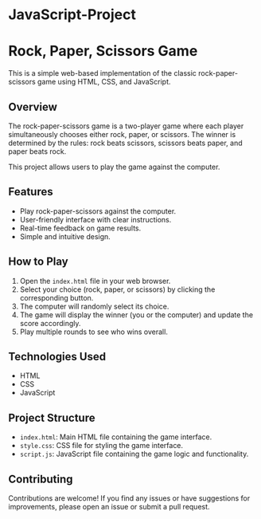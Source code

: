 # JavaScript-Project
# Rock, Paper, Scissors Game

This is a simple web-based implementation of the classic rock-paper-scissors game using HTML, CSS, and JavaScript.

## Overview

The rock-paper-scissors game is a two-player game where each player simultaneously chooses either rock, paper, or scissors. The winner is determined by the rules: rock beats scissors, scissors beats paper, and paper beats rock.

This project allows users to play the game against the computer.

## Features

- Play rock-paper-scissors against the computer.
- User-friendly interface with clear instructions.
- Real-time feedback on game results.
- Simple and intuitive design.

## How to Play

1. Open the `index.html` file in your web browser.
2. Select your choice (rock, paper, or scissors) by clicking the corresponding button.
3. The computer will randomly select its choice.
4. The game will display the winner (you or the computer) and update the score accordingly.
5. Play multiple rounds to see who wins overall.

## Technologies Used

- HTML
- CSS
- JavaScript

## Project Structure

- `index.html`: Main HTML file containing the game interface.
- `style.css`: CSS file for styling the game interface.
- `script.js`: JavaScript file containing the game logic and functionality.

## Contributing

Contributions are welcome! If you find any issues or have suggestions for improvements, please open an issue or submit a pull request.


